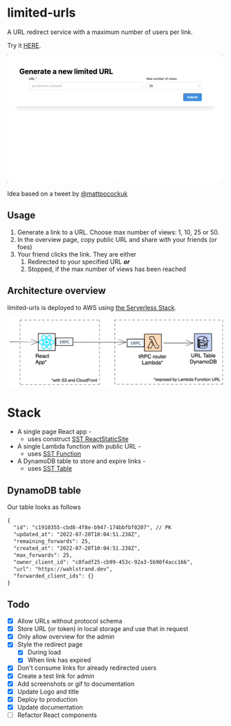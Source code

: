 # limited-urls
A URL redirect service with a maximum number of users per link.

Try it [HERE](https://d2lwq4ke0bh45y.cloudfront.net/). 

![scenario](docs/limited-urls.gif)

Idea based on a tweet by [@mattpocockuk](https://twitter.com/mattpocockuk)



## Usage
1. Generate a link to a URL. Choose max number of views: 1, 10, 25 or 50.
2. In the overview page, copy public URL and share with your friends (or foes)
3. Your friend clicks the link. They are either
   1. Redirected to your specified URL **_or_**
   2. Stopped, if the max number of views has been reached

## Architecture overview

limited-urls is deployed to AWS using [the Serverless Stack](sst.dev).

![overview](docs/overview.png)

# Stack
- A single page React app - 
  - uses construct [SST ReactStaticSite](https://docs.sst.dev/constructs/ReactStaticSite)
- A single Lambda function with public URL - 
  - uses [SST Function](https://docs.sst.dev/constructs/Function)
- A DynamoDB table to store and expire links - 
  - uses [SST Table](https://docs.sst.dev/constructs/Table)

## DynamoDB table

Our table looks as follows
```
{
  "id": "c1910355-cbd8-4f8e-b947-174bbfbf0207", // PK
  "updated_at": "2022-07-20T10:04:51.238Z",
  "remaining_forwards": 25,
  "created_at": "2022-07-20T10:04:51.238Z",
  "max_forwards": 25,
  "owner_client_id": "c8fadf25-cb99-453c-92a3-5b90f4acc166",
  "url": "https://wahlstrand.dev",
  "forwarded_client_ids": {}
}
```

## Todo
* [x] Allow URLs without protocol schema
* [x] Store URL (or token) in local storage and use that in request
* [x] Only allow overview for the admin
* [x] Style the redirect page
  * [x] During load
  * [x] When link has expired
* [x] Don't consume links for already redirected users
* [x] Create a test link for admin
* [x] Add screenshots or gif to documentation
* [x] Update Logo and title
* [x] Deploy to production
* [x] Update documentation
* [ ] Refactor React components
